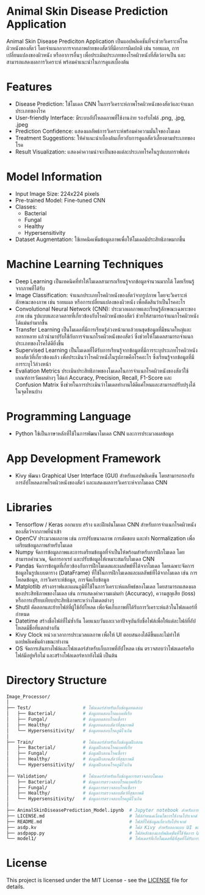 # Animal Skin Disease Prediction Application
Animal Skin Disease Prediciton Application เป็นแอปพลิเคชันที่จะช่วยวิเคราะห์โรคผิวหนังของสัตว์ โดยจำแนกอาการจากภาพถ่ายของสัตว์ที่มีอาการผิดปกติ เช่น รอยแผล, การเปลี่ยนแปลงของผิวหนัง หรืออาการอื่นๆ เพื่อประเมินประเภทของโรคผิวหนังที่สัตว์อาจเป็น และสามารถแสดงผลการวิเคราะห์ พร้อมคำแนะนำในการดูแลเบื้องต้น 

# Features
- Disease Prediction: ใช้โมเดล CNN ในการวิเคราะห์ภาพโรคผิวหนังของสัตว์และจำแนกประเภทของโรค
- User-friendly Interface: มีระบบอัปโหลดภาพที่ใช้งานง่าย รองรับไฟล์ .png, .jpg, .jpeg
- Prediction Confidence: แสดงผลลัพธ์การวิเคราะห์พร้อมค่าความมั่นใจของโมเดล
- Treatment Suggestions: ให้คำแนะนำเบื้องต้นเกี่ยวกับการดูแลสัตว์เลี้ยงตามประเภทของโรค
- Result Visualization: แสดงค่าความน่าจะเป็นของแต่ละประเภทโรคในรูปแบบกราฟแท่ง

# Model Information
- Input Image Size: 224x224 pixels
- Pre-trained Model: Fine-tuned CNN
- Classes:
  - Bacterial
  - Fungal
  - Healthy
  - Hypersensitivity
- Dataset Augmentation: ใช้เทคนิคเพิ่มข้อมูลภาพเพื่อให้โมเดลมีประสิทธิภาพมากขึ้น
  
# Machine Learning Techniques
- Deep Learning เป็นเทคนิคที่ทำให้โมเดลสามารถเรียนรู้จากข้อมูลจำนวนมากได้ โดยเรียนรู้จากภาพที่ได้รับ
- Image Classification: จำแนกประเภทโรคผิวหนังของสัตว์จากรูปภาพ โดยจะวิเคราะห์ลักษณะของภาพ เช่น รอยแผล หรือการเปลี่ยนแปลงของผิวหนัง เพื่อตัดสินว่าเป็นโรคอะไร
- Convolutional Neural Network (CNN): ประมวลผลภาพและเรียนรู้ลักษณะเฉพาะของภาพ เช่น รูปแบบและลวดลายที่เกี่ยวข้องกับโรคผิวหนังของสัตว์ ช่วยให้สามารถจำแนกโรคผิวหนังได้แม่นยำมากขึ้น
- Transfer Learning เป็นโมเดลที่มีการเรียนรู้ล่วงหน้ามาแล้วบนชุดข้อมูลที่มีขนาดใหญ่และหลากหลาย แล้วนำมาปรับใช้กับการจำแนกโรคผิวหนังของสัตว์ ซึ่งช่วยให้โมเดลสามารถจำแนกประเภทของโรคได้ดียิ่งขึ้น
- Supervised Learning เป็นโมเดลที่ได้รับการเรียนรู้จากข้อมูลที่มีการระบุประเภทโรคผิวหนังของสัตว์ที่เกี่ยวข้องแล้ว เพื่อประเมินว่าโรคผิวหนังในรูปภาพคือโรคอะไร ซึ่งเรียนรู้จากข้อมูลที่มีการระบุไว้ล่วงหน้า
- Evaliation Metrics ประเมินประสิทธิภาพของโมเดลในการจำแนกโรคผิวหนังของสัตว์ใช้เกณฑ์การวัดผลต่างๆ ได้แก่ Accuracy, Precision, Recall, F1-Score และ Confusion Matrix ซึ่งช่วยในการประเมินว่าโมเดลทำงานได้ดีแค่ไหนและสามารถปรับปรุงได้ในจุดไหนบ้าง

# Programming Language  
- Python ใช้เป็นภาษาหลักที่ใช้ในการพัฒนาโมเดล CNN และการประมวลผลข้อมูล

# App Development Framework
- Kivy พัฒนา Graphical User Interface (GUI) สำหรับแอปพลิเคชัน โดยสามารถรองรับการอัปโหลดภาพโรคผิวหนังของสัตว์ และแสดงผลการวิเคราะห์จากโมเดล CNN

# Libraries 
- Tensorflow / Keras ออกแบบ สร้าง และฝึกฝนโมเดล CNN สำหรับการจำแนกโรคผิวหนังของสัตว์จากภาพที่นำเข้า
- OpenCV ประมวลผลภาพ เช่น การปรับขนาดภาพ การตัดขอบ และทำ Normalization เพื่อเตรียมข้อมูลภาพสำหรับโมเดล
- Numpy จัดการข้อมูลภาพและการเตรียมข้อมูลที่จำเป็นให้พร้อมสำหรับการฝึกโมเดล โดยสามารถคำนวณ, จัดการอาเรย์ และปรับข้อมูลให้เหมาะสมกับโมเดล CNN
- Pandas จัดการข้อมูลที่เกี่ยวข้องกับการฝึกโมเดลและผลลัพธ์ที่ได้จากโมเดล โดยเฉพาะจัดการข้อมูลในรูปแบบตาราง (DataFrame) ที่ใช้ในการฝึกโมเดลและผลลัพธ์ที่ได้จากโมเดล เช่น การโหลดข้อมูล, การวิเคราะห์ข้อมูล, การจัดเก็บข้อมูล
- Matplotlib สร้างกราฟและแผนภูมิที่ใช้ในการวิเคราะห์ผลลัพธ์ของโมเดล โดยสามารถแสดงผลของประสิทธิภาพของโมเดล เช่น การแสดงค่าความแม่นยำ (Accuracy), ความสูญเสีย (loss) หรือการเปรียบเทียบประสิทธิภาพระหว่างโมเดลต่างๆ
- Shutil คัดลอกและย้ายไฟล์ที่ผู้ใช้อัปโหลด เพื่อจัดเก็บภาพที่ได้รับการวิเคราะห์แล้วในโฟลเดอร์ที่กำหนด
- Datetime สร้างชื่อไฟล์ที่ไม่ซ้ำกัน โดยแนบวันและเวลาปัจจุบันกับชื่อไฟล์เพื่อให้แต่ละไฟล์ที่อัปโหลดมีชื่อที่แตกต่างกัน
- Kivy Clock หน่วงเวลาการประมวลผลภาพ เพื่อให้ UI ตอบสนองได้ดีขึ้นและไม่ทำให้แอปพลิเคชันค้างขณะทำงาน
- OS จัดการเส้นทางไฟล์และโฟลเดอร์สำหรับเก็บภาพที่อัปโหลด เช่น ตรวจสอบว่าโฟลเดอร์หรือไฟล์มีอยู่หรือไม่ และสร้างโฟลเดอร์หากยังไม่มี เป็นต้น

# Directory Structure
```sh
Image_Processor/
│
├── Test/                   # โฟลเดอร์สำหรับเก็บข้อมูลทดสอบ
│   ├── Bacterial/          # ข้อมูลทดสอบโรคแบคทีเรีย
│   ├── Fungal/             # ข้อมูลทดสอบโรคเชื้อรา
│   ├── Healthy/            # ข้อมูลทดสอบสัตว์ที่สุขภาพดี
│   └── Hypersensitivity/   # ข้อมูลทดสอบโรคภูมิไวเกิน
│
├── Train/                  # โฟลเดอร์สำหรับเก็บข้อมูลฝึกสอน
│   ├── Bacterial/          # ข้อมูลฝึกสอนโรคแบคทีเรีย
│   ├── Fungal/             # ข้อมูลฝึกสอนโรคเชื้อรา
│   ├── Healthy/            # ข้อมูลฝึกสอนสัตว์ที่สุขภาพดี
│   └── Hypersensitivity/   # ข้อมูลฝึกสอนโรคภูมิไวเกิน
│
├── Validation/             # โฟลเดอร์สำหรับเก็บข้อมูลการตรวจสอบโมเดล
│   ├── Bacterial/          # ข้อมูลการตรวจสอบโรคแบคทีเรีย
│   ├── Fungal/             # ข้อมูลการตรวจสอบโรคเชื้อรา
│   ├── Healthy/            # ข้อมูลการตรวจสอบสัตว์ที่สุขภาพดี
│   └── Hypersensitivity/   # ข้อมูลการตรวจสอบโรคภูมิไวเกิน
│
├── AnimalSkinDiseasePrediction_Model.ipynb  # Jupyter notebook สำหรับการฝึกและสร้างโมเดล
├── LICENSE.md                               # ไฟล์กำหนดเงื่อนไขการใช้งานโปรเจกต์
├── README.md                                # ไฟล์ที่ให้ข้อมูลเกี่ยวกับโปรเจกต์
├── asdp.kv                                  # ไฟล์ Kivy สำหรับออกแบบ UI ของแอปพลิเคชัน
├── asdpapp.py                               # ไฟล์หลักของแอปพลิเคชันที่ใช้จัดการ UI และโมเดล
└── model1/                                  # โฟลเดอร์ที่เก็บโมเดลที่ดีที่สุดที่ได้รับการฝึกมาแล้ว
```

# License
This project is licensed under the MIT License - see the [LICENSE](LICENSE.md) file for details.
